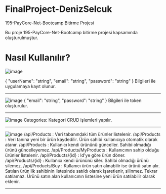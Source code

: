 # FinalProject-DenizSelcuk
195-PayCore-Net-Bootcamp Bitirme Projesi

Bu proje 195-PayCore-Net-Bootcamp bitirme projesi kapsamında oluşturulmuştur.

# Nasıl Kullanılır? 
![image](https://user-images.githubusercontent.com/42787488/191574680-ef2062ff-e1e5-44e5-b14d-a1b0e76c93cb.png)

{
  "userName": "string",
  "email": "string",
  "password": "string"
}
Bilgileri ile uygulamaya kayıt olunur.
***
![image](https://user-images.githubusercontent.com/42787488/191574862-939ebe28-d49b-4a9b-8ca9-e5a72c6fe824.png)
{
  "email": "string",
  "password": "string"
}
Bilgileri ile token oluşturulur.
***
![image](https://user-images.githubusercontent.com/42787488/191575065-f00591f0-ddc9-4e72-a39c-dd2ab6dbbfdc.png)
Categories: Kategori CRUD işlemleri yapılır.

***
![image](https://user-images.githubusercontent.com/42787488/191577945-61471eb5-2699-4994-960b-59f82ff45281.png)
/api/Products             : Veri tabanındaki tüm ürünler listelenir.
/api/Products             : Veri tanına yeni bir ürün kaydedilir. Ürün sahibi kullanıcıya otomatik olarak atanır.
/api/Products             : Kullanıcı kendi ürününü günceller. Sahibi olmadığı ürünü güncelleyemez.
/api/Products/MyProducts  : Kullanıcının sahip olduğu ürünler listelenir.
/api/Products/{id}        : Id'ye göre ürün döner.
/api/Products/{id}        : Kullanıcı kendi ürününü siler. Sahibi olmadığı ürünü silemez.
/api/Products/Buy         : Kullanıcı ürün satın alınabilir ise ürünü satın alır. Satılan ürün ilk sahibinin listesinde satıldı olarak işaretlenir, silinmez. Tekrar                                 satılamaz. Ürünü satın alan kullanıcının listesine yeni ürün satılabilir olarak eklenir.
***
